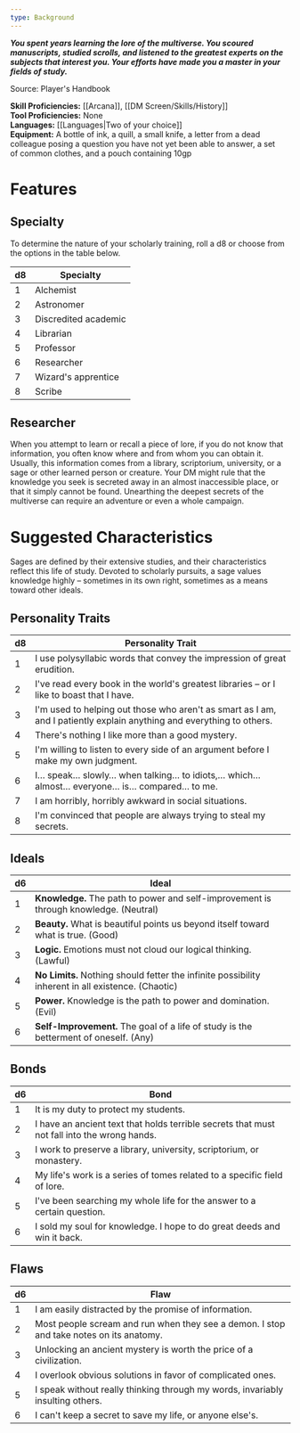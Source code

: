 ```yaml
---
type: Background
---
```

**_You spent years learning the lore of the multiverse. You scoured manuscripts, studied scrolls, and listened to the greatest experts on the subjects that interest you. Your efforts have made you a master in your fields of study._**

Source: Player's Handbook

**Skill Proficiencies:** [[Arcana]], [[DM Screen/Skills/History]]  
**Tool Proficiencies:** None  
**Languages:** [[Languages|Two of your choice]]  
**Equipment:** A bottle of ink, a quill, a small knife, a letter from a dead colleague posing a question you have not yet been able to answer, a set of common clothes, and a pouch containing 10gp

# Features

## Specialty

To determine the nature of your scholarly training, roll a d8 or choose from the options in the table below.

|d8|Specialty|
|---|---|
|1|Alchemist|
|2|Astronomer|
|3|Discredited academic|
|4|Librarian|
|5|Professor|
|6|Researcher|
|7|Wizard's apprentice|
|8|Scribe|

## Researcher

When you attempt to learn or recall a piece of lore, if you do not know that information, you often know where and from whom you can obtain it. Usually, this information comes from a library, scriptorium, university, or a sage or other learned person or creature. Your DM might rule that the knowledge you seek is secreted away in an almost inaccessible place, or that it simply cannot be found. Unearthing the deepest secrets of the multiverse can require an adventure or even a whole campaign.

# Suggested Characteristics

Sages are defined by their extensive studies, and their characteristics reflect this life of study. Devoted to scholarly pursuits, a sage values knowledge highly – sometimes in its own right, sometimes as a means toward other ideals.

## Personality Traits

|d8|Personality Trait|
|---|---|
|1|I use polysyllabic words that convey the impression of great erudition.|
|2|I've read every book in the world's greatest libraries – or I like to boast that I have.|
|3|I'm used to helping out those who aren't as smart as I am, and I patiently explain anything and everything to others.|
|4|There's nothing I like more than a good mystery.|
|5|I'm willing to listen to every side of an argument before I make my own judgment.|
|6|I… speak… slowly… when talking… to idiots,… which… almost… everyone… is… compared… to me.|
|7|I am horribly, horribly awkward in social situations.|
|8|I'm convinced that people are always trying to steal my secrets.|

## Ideals

|d6|Ideal|
|---|---|
|1|**Knowledge.** The path to power and self-improvement is through knowledge. (Neutral)|
|2|**Beauty.** What is beautiful points us beyond itself toward what is true. (Good)|
|3|**Logic.** Emotions must not cloud our logical thinking. (Lawful)|
|4|**No Limits.** Nothing should fetter the infinite possibility inherent in all existence. (Chaotic)|
|5|**Power.** Knowledge is the path to power and domination. (Evil)|
|6|**Self-Improvement.** The goal of a life of study is the betterment of oneself. (Any)|

## Bonds

|d6|Bond|
|---|---|
|1|It is my duty to protect my students.|
|2|I have an ancient text that holds terrible secrets that must not fall into the wrong hands.|
|3|I work to preserve a library, university, scriptorium, or monastery.|
|4|My life's work is a series of tomes related to a specific field of lore.|
|5|I've been searching my whole life for the answer to a certain question.|
|6|I sold my soul for knowledge. I hope to do great deeds and win it back.|

## Flaws

|d6|Flaw|
|---|---|
|1|I am easily distracted by the promise of information.|
|2|Most people scream and run when they see a demon. I stop and take notes on its anatomy.|
|3|Unlocking an ancient mystery is worth the price of a civilization.|
|4|I overlook obvious solutions in favor of complicated ones.|
|5|I speak without really thinking through my words, invariably insulting others.|
|6|I can't keep a secret to save my life, or anyone else's.|